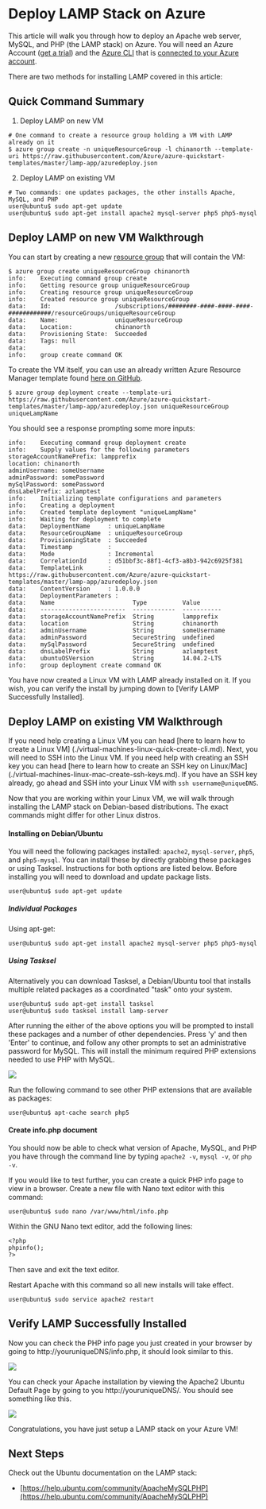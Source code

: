 <properties
	pageTitle="Deploy LAMP on a Linux virtual machine | Azure"
	description="Learn how to install the LAMP stack on a Linux VM"
	services="virtual-machines-linux"
	documentationCenter="virtual-machines"
	authors="jluk"
	manager="timlt"
	editor=""
	tags="azure-resource-manager"/>

<tags
	ms.service="virtual-machines-linux"
	ms.workload="infrastructure-services"
	ms.tgt_pltfrm="vm-linux"
	ms.devlang="NA"
	ms.topic="article"
	ms.date="06/07/2016"
	wacn.date=""
	ms.author="jluk"/>

# Deploy LAMP Stack on Azure
This article will walk you through how to deploy an Apache web server, MySQL, and PHP (the LAMP stack) on Azure. You will need an Azure Account ([get a trial](/pricing/1rmb-trial/)) and the [Azure CLI](/documentation/articles/xplat-cli-install/) that is [connected to your Azure account](/documentation/articles/xplat-cli-connect/).

There are two methods for installing LAMP covered in this article:

## Quick Command Summary

1) Deploy LAMP on new VM

```
# One command to create a resource group holding a VM with LAMP already on it
$ azure group create -n uniqueResourceGroup -l chinanorth --template-uri https://raw.githubusercontent.com/Azure/azure-quickstart-templates/master/lamp-app/azuredeploy.json
```

2) Deploy LAMP on existing VM

```
# Two commands: one updates packages, the other installs Apache, MySQL, and PHP
user@ubuntu$ sudo apt-get update
user@ubuntu$ sudo apt-get install apache2 mysql-server php5 php5-mysql
```

## Deploy LAMP on new VM Walkthrough

You can start by creating a new [resource group](/documentation/articles/resource-group-overview/) that will contain the VM:

    $ azure group create uniqueResourceGroup chinanorth
    info:    Executing command group create
    info:    Getting resource group uniqueResourceGroup
    info:    Creating resource group uniqueResourceGroup
    info:    Created resource group uniqueResourceGroup
    data:    Id:                  /subscriptions/########-####-####-####-############/resourceGroups/uniqueResourceGroup
    data:    Name:                uniqueResourceGroup
    data:    Location:            chinanorth
    data:    Provisioning State:  Succeeded
    data:    Tags: null
    data:
    info:    group create command OK

To create the VM itself, you can use an already written Azure Resource Manager template found [here on GitHub](https://github.com/Azure/azure-quickstart-templates/tree/master/lamp-app).

    $ azure group deployment create --template-uri https://raw.githubusercontent.com/Azure/azure-quickstart-templates/master/lamp-app/azuredeploy.json uniqueResourceGroup uniqueLampName

You should see a response prompting some more inputs:

    info:    Executing command group deployment create
    info:    Supply values for the following parameters
    storageAccountNamePrefix: lampprefix
    location: chinanorth
    adminUsername: someUsername
    adminPassword: somePassword
    mySqlPassword: somePassword
    dnsLabelPrefix: azlamptest
    info:    Initializing template configurations and parameters
    info:    Creating a deployment
    info:    Created template deployment "uniqueLampName"
    info:    Waiting for deployment to complete
    data:    DeploymentName     : uniqueLampName
    data:    ResourceGroupName  : uniqueResourceGroup
    data:    ProvisioningState  : Succeeded
    data:    Timestamp          :
    data:    Mode               : Incremental
    data:    CorrelationId      : d51bbf3c-88f1-4cf3-a8b3-942c6925f381
    data:    TemplateLink       : https://raw.githubusercontent.com/Azure/azure-quickstart-templates/master/lamp-app/azuredeploy.json
    data:    ContentVersion     : 1.0.0.0
    data:    DeploymentParameters :
    data:    Name                      Type          Value
    data:    ------------------------  ------------  -----------
    data:    storageAccountNamePrefix  String        lampprefix
    data:    location                  String        chinanorth
    data:    adminUsername             String        someUsername
    data:    adminPassword             SecureString  undefined
    data:    mySqlPassword             SecureString  undefined
    data:    dnsLabelPrefix            String        azlamptest
    data:    ubuntuOSVersion           String        14.04.2-LTS
    info:    group deployment create command OK

You have now created a Linux VM with LAMP already installed on it. If you wish, you can verify the install by jumping down to [Verify LAMP Successfully Installed].

## Deploy LAMP on existing VM Walkthrough

If you need help creating a Linux VM you can head [here to learn how to create a Linux VM] (./virtual-machines-linux-quick-create-cli.md). 
Next, you will need to SSH into the Linux VM. If you need help with creating an SSH key you can head [here to learn how to create an SSH key on Linux/Mac] (./virtual-machines-linux-mac-create-ssh-keys.md).
If you have an SSH key already, go ahead and SSH into your Linux VM with `ssh username@uniqueDNS`.

Now that you are working within your Linux VM, we will walk through installing the LAMP stack on Debian-based distributions. The exact commands might differ for other Linux distros.

#### Installing on Debian/Ubuntu

You will need the following packages installed: `apache2`, `mysql-server`, `php5`, and `php5-mysql`. You can install these by directly grabbing these packages or using Tasksel. Instructions for both options are listed below.
Before installing you will need to download and update package lists.

    user@ubuntu$ sudo apt-get update
    
##### Individual Packages
Using apt-get:

	user@ubuntu$ sudo apt-get install apache2 mysql-server php5 php5-mysql

##### Using Tasksel
Alternatively you can download Tasksel, a Debian/Ubuntu tool that installs multiple related packages as a coordinated "task" onto your system.

    user@ubuntu$ sudo apt-get install tasksel
    user@ubuntu$ sudo tasksel install lamp-server

After running the either of the above options you will be prompted to install these packages and a number of other dependencies. Press 'y' and then 'Enter' to continue, and follow any other prompts to set an administrative password for MySQL. This will install the minimum required PHP extensions needed to use PHP with MySQL. 

![][1]

Run the following command to see other PHP extensions that are available as packages:

	user@ubuntu$ apt-cache search php5


#### Create info.php document

You should now be able to check what version of Apache, MySQL, and PHP you have through the command line by typing `apache2 -v`, `mysql -v`, or `php -v`.

If you would like to test further, you can create a quick PHP info page to view in a browser. Create a new file with Nano text editor with this command:

    user@ubuntu$ sudo nano /var/www/html/info.php

Within the GNU Nano text editor, add the following lines:

    <?php
    phpinfo();
    ?>

Then save and exit the text editor.

Restart Apache with this command so all new installs will take effect.

    user@ubuntu$ sudo service apache2 restart

## Verify LAMP Successfully Installed

Now you can check the PHP info page you just created in your browser by going to http://youruniqueDNS/info.php, it should look similar to this.

![][2]

You can check your Apache installation by viewing the Apache2 Ubuntu Default Page by going to you http://youruniqueDNS/. You should see something like this.

![][3]

Congratulations, you have just setup a LAMP stack on your Azure VM!

## Next Steps

Check out the Ubuntu documentation on the LAMP stack:

- [https://help.ubuntu.com/community/ApacheMySQLPHP](https://help.ubuntu.com/community/ApacheMySQLPHP)

[1]: ./media/virtual-machines-linux-deploy-lamp-stack/configmysqlpassword-small.png
[2]: ./media/virtual-machines-linux-deploy-lamp-stack/phpsuccesspage.png
[3]: ./media/virtual-machines-linux-deploy-lamp-stack/apachesuccesspage.png
